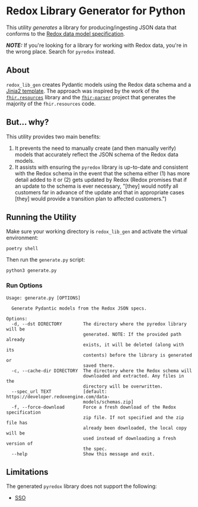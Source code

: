 # Redox Library Generator for Python

This utility *generates* a library for producing/ingesting JSON data that conforms
to the [Redox
data model specification](https://developer.redoxengine.com/data-models/).

_**NOTE:**_ If you're looking for a library for working with Redox data, you're in
the wrong place. Search for `pyredox` instead.

## About

`redox_lib_gen` creates Pydantic models using the Redox data schema and a [Jinja2
template](https://jinja.palletsprojects.com/en/3.0.x/templates/). The approach was
inspired by the work of the
[`fhir.resources`](https://pypi.org/project/fhir.resources/) library and the
[`fhir-parser`](https://github.com/nazrulworld/fhir-parser) project that generates
the majority of the `fhir.resources` code.


## But... why?

This utility provides two main benefits:

1. It prevents the need to manually create (and then manually verify) models that
   accurately reflect the JSON schema of the Redox data models.
2. It assists with ensuring the `pyredox` library is up-to-date and consistent with
   the Redox schema in the event that the schema either (1) has more detail added to
   it or (2) gets updated by Redox (Redox promises that if an update to the schema
   is ever necessary, "[they] would notify all customers far in advance of the update
   and that in appropriate cases [they] would provide a transition plan to affected
   customers.")


## Running the Utility

Make sure your working directory is `redox_lib_gen` and activate the virtual
environment:

```shell
poetry shell
```

Then run the `generate.py` script:

```shell
python3 generate.py
```

### Run Options

```
Usage: generate.py [OPTIONS]

  Generate Pydantic models from the Redox JSON specs.

Options:
  -d, --dst DIRECTORY        The directory where the pyredox library will be
                             generated. NOTE: If the provided path already
                             exists, it will be deleted (along with its
                             contents) before the library is generated or
                             saved there.
  -c, --cache-dir DIRECTORY  The directory where the Redox schema will
                             downloaded and extracted. Any files in the
                             directory will be overwritten.
  --spec_url TEXT            [default: https://developer.redoxengine.com/data-
                             models/schemas.zip]
  -f, --force-download       Force a fresh download of the Redox specification
                             zip file. If not specified and the zip file has
                             already been downloaded, the local copy will be
                             used instead of downloading a fresh version of
                             the spec.
  --help                     Show this message and exit.
```


## Limitations

The generated `pyredox` library does not support the following:

- [SSO](https://developer.redoxengine.com/data-models/SSO.html)
